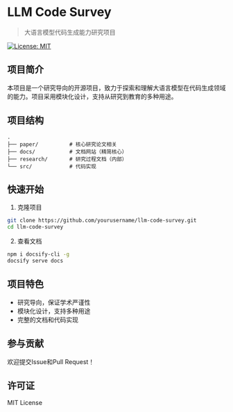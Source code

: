 # LLM Code Survey

> 大语言模型代码生成能力研究项目

[![License: MIT](https://img.shields.io/badge/License-MIT-yellow.svg)](https://opensource.org/licenses/MIT)

## 项目简介

本项目是一个研究导向的开源项目，致力于探索和理解大语言模型在代码生成领域的能力。项目采用模块化设计，支持从研究到教育的多种用途。

## 项目结构

```
.
├── paper/          # 核心研究论文相关
├── docs/           # 文档网站（精简核心）
├── research/       # 研究过程文档（内部）
└── src/            # 代码实现
```

## 快速开始

1. 克隆项目
```bash
git clone https://github.com/yourusername/llm-code-survey.git
cd llm-code-survey
```

2. 查看文档
```bash
npm i docsify-cli -g
docsify serve docs
```

## 项目特色

- 研究导向，保证学术严谨性
- 模块化设计，支持多种用途
- 完整的文档和代码实现

## 参与贡献

欢迎提交Issue和Pull Request！

## 许可证

MIT License


